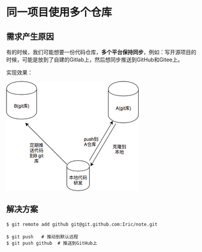 # 同一项目使用多个仓库

## 需求产生原因

有的时候，我们可能想要一份代码仓库，**多个平台保持同步**，例如：写开源项目的时候，可能是放到了自建的Gitlab上，然后想同步推送到GitHub和Gitee上。

实现效果：

![同一项目多远端示意图](assets/images/同一项目多远端示意图.jpg)

## 解决方案

```shell
$ git remote add github git@git.github.com:Iric/note.git

$ git push   # 推动到默认远程
$ git push github  # 推送到GitHub上
```